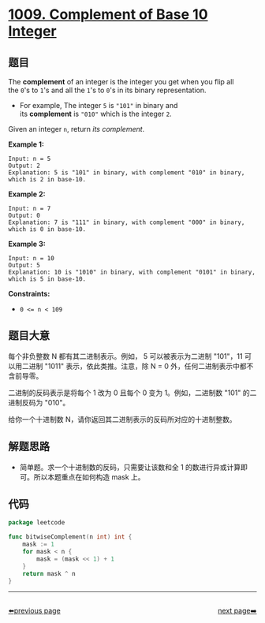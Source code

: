 # [1009. Complement of Base 10 Integer](https://leetcode.com/problems/complement-of-base-10-integer/)


## 题目

The **complement** of an integer is the integer you get when you flip all the `0`'s to `1`'s and all the `1`'s to `0`'s in its binary representation.

- For example, The integer `5` is `"101"` in binary and its **complement** is `"010"` which is the integer `2`.

Given an integer `n`, return *its complement*.

**Example 1:**

```
Input: n = 5
Output: 2
Explanation: 5 is "101" in binary, with complement "010" in binary, which is 2 in base-10.

```

**Example 2:**

```
Input: n = 7
Output: 0
Explanation: 7 is "111" in binary, with complement "000" in binary, which is 0 in base-10.

```

**Example 3:**

```
Input: n = 10
Output: 5
Explanation: 10 is "1010" in binary, with complement "0101" in binary, which is 5 in base-10.

```

**Constraints:**

- `0 <= n < 109`

## 题目大意

每个非负整数 N 都有其二进制表示。例如， 5 可以被表示为二进制 "101"，11 可以用二进制 "1011" 表示，依此类推。注意，除 N = 0 外，任何二进制表示中都不含前导零。

二进制的反码表示是将每个 1 改为 0 且每个 0 变为 1。例如，二进制数 "101" 的二进制反码为 "010"。

给你一个十进制数 N，请你返回其二进制表示的反码所对应的十进制整数。

## 解题思路

- 简单题。求一个十进制数的反码，只需要让该数和全 1 的数进行异或计算即可。所以本题重点在如何构造 mask 上。

## 代码

```go
package leetcode

func bitwiseComplement(n int) int {
    mask := 1 
    for mask < n {
        mask = (mask << 1) + 1
    }
    return mask ^ n
}
```



----------------------------------------------
<div style="display: flex;justify-content: space-between;align-items: center;">
<p><a href="https://books.halfrost.com/leetcode/ChapterFour/1000~1099/1006.Clumsy-Factorial/">⬅️previous page</a></p>
<p><a href="https://books.halfrost.com/leetcode/ChapterFour/1000~1099/1010.Pairs-of-Songs-With-Total-Durations-Divisible-by-60/">next page➡️</a></p>
</div>

